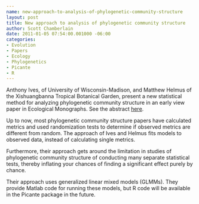 ```yaml
--- 
name: new-approach-to-analysis-of-phylogenetic-community-structure
layout: post
title: New approach to analysis of phylogenetic community structure
author: Scott Chamberlain
date: 2011-01-05 07:54:00.001000 -06:00
categories: 
- Evolution
- Papers
- Ecology
- Phylogenetics
- Picante
- R
---
```


Anthony Ives, of University of Wisconsin-Madison, and Matthew Helmus of the Xishuangbanna Tropical Botanical Garden, present a new statistical method for analyzing phylogenetic community structure in an early view paper in Ecological Monographs. See the abstract [here][esa]. 

Up to now, most phylogenetic community structure papers have calculated metrics and used randomization tests to determine if observed metrics are different from random. The approach of Ives and Helmus fits models to observed data, instead of calculating single metrics.

Furthermore, their approach gets around the limitation in studies of phylogenetic community structure of conducting many separate statistical tests, thereby inflating your chances of finding a significant effect purely by chance.

Their approach uses generalized linear mixed models (GLMMs). They provide Matlab code for running these models, but R code will be available in the Picante package in the future.

[esa]: http://www.esajournals.org/doi/abs/10.1890/10-1264.1
